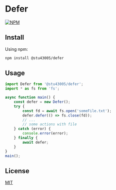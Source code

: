 # Defer

[![NPM](https://nodeico.herokuapp.com/@stu43005/defer.svg)](https://npmjs.com/package/@stu43005/defer)

## Install

Using npm:

```bash
npm install @stu43005/defer
```

## Usage

```js
import Defer from '@stu43005/defer';
import * as fs from 'fs';

async function main() {
    const defer = new Defer();
    try {
        const fd = await fs.open('someFile.txt');
        defer.defer(() => fs.close(fd));
        // ...
        // some actions with file
    } catch (error) {
        console.error(error);
    } finally {
        await defer;
    }
}
main();
```

## License

[MIT](./LICENSE)
